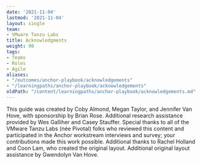 ```yaml
---
date: '2021-11-04'
lastmod: '2021-11-04'
layout: single
team:
- VMware Tanzu Labs
title: Acknowledgments
weight: 90
tags:
- Teams
- Roles
- Agile
aliases:
- "/outcomes/anchor-playbook/acknowledgements"
- "/learningpaths/anchor-playbook/acknowledgements"
oldPath: "/content/learningpaths/anchor-playbook/acknowledgements.md"
---
```

This guide was created by Coby Almond, Megan Taylor, and Jennifer Van Hove, with sponsorship by Brian Rose. Additional research assistance provided by Wes Galliher and Casey Stauffer. Special thanks to all of the VMware Tanzu Labs (née Pivotal) folks who reviewed this content and participated in the Anchor workstream interviews and survey; your contributions made this work possible. Additional thanks to Rachel Holland and Coon Lam, who created the original layout. Additional original layout assistance by Gwendolyn Van Hove.